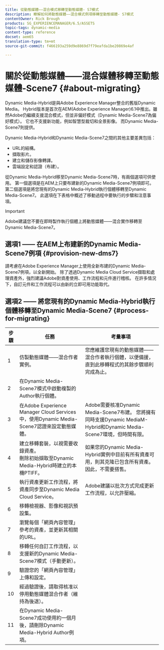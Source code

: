 ```yaml
---
title: 從動態媒體——混合模式移轉至動態媒體- S7模式
description: 瞭解如何將動態媒體——混合模式例項移轉至動態媒體- S7模式
contentOwner: Rick Brough
products: SG_EXPERIENCEMANAGER/6.5/ASSETS
topic-tags: dynamic-media
content-type: reference
docset: aem65
translation-type: tm+mt
source-git-commit: f466193a259d9e8869d7f79eafda1be20869e4af

---
```



# 關於從動態媒體——混合媒體移轉至動態媒體-Scene7 {#about-migrating}

Dynamic Media-Hybrid是與Adobe Experience Manager整合的舊版Dynamic Media。 Hybrid版本是首次在AEM(Adobe Experience Manager)6.1中推出。雖然Adobe仍繼續支援混合模式，但並非偏好模式（Dynamic Media-Scene7為偏好模式）。 它也不支援新功能，例如智慧型裁切和全景影像。 而Dynamic Media-Scene7則提供。

Dynamic Media-Hybrid和Dynamic Media-Scene7之間的其他主要差異包括：

* URL的結構。
* 擷取影片。
* 建立和儲存影像轉譯。
* 雲端設定和認證（布建）。

從Dynamic Media-Hybrid移至Dynamic Media-Scene7時，有兩個選項可供使用。 第一個選項是在AEM上只要布建新的Dynamic Media-Scene7例項即可。 第二個選項是將您現有的Dynamic Media-Hybrid執行個體移轉至Dynamic Media-Scene7。 此選項在下表格中概述了移動過程中要執行的步驟和注意事項。

>[!IMPORTANT]
>
>Adobe建議您不要在即時製作執行個體上將動態媒體——混合實作移轉至Dynamic Media-Scene7。

## 選項1 —— 在AEM上布建新的Dynamic Media-Scene7例項 {#provision-new-dms7}

請考慮在Adobe Experience Manager上使用全新布建的Dynamic Media-Scene7例項，以全新開始。 除了透過Dynamic Media Cloud Service擷取和處理資產外，強烈建議Adobe對資產使用、工作流程和元件進行稽核。 在許多情況下，自訂元件和工作流程可以由新的立即可用功能取代。

## 選項2 —— 將您現有的Dynamic Media-Hybrid執行個體移轉至Dynamic Media-Scene7 {#process-for-migrating}

| 步驟 | 任務 | 考量事項 |
|---|---|---|
| 1 | 仿製動態媒體——混合作者實例。 | 您應維護您現有的動態媒體——混合作者執行個體，以便備援，直到此移轉程式的其餘步驟順利完成為止。 |
| 2 | 在Dynamic Media-Scene7模式中啟動複製的Author執行個體。 |  |
| 3 | 在Adobe Experience Manager Cloud Services中，使用Dynamic Media-Scene7認證來設定動態媒體。 | Adobe需要核准Dynamic Media-Scene7布建。 您將擁有同時支援Dynamic MediaM-Hybrid和Dynamic Media-Scene7環境，但時間有限。 |
| 4 | 建立移轉套裝，以視需要收錄資產。<br>刪除初始擷取至Dynamic Media-Hybrid時建立的本機PTIFF。 | 如果您的Dynamic Media-Hybrid實例中目前有所有資產可用，則其克隆已包含所有資產。 因此，不需要搭售。 |
| 5 | 執行資產更新工作流程，將資產同步至Dynamic Media Cloud Service。 | Adobe建議以批次方式完成更新工作流程，以允許壓縮。 |
| 6 | 移轉檢視器、影像和視訊預設集。 |  |
| 7 | 瀏覽每個「網頁內容管理」參考的資產，並更新其相關的URL。 |  |
| 8 | 移轉任何自訂工作流程，以支援新的Dynamic Media-Scene7模式（手動更新）。 |  |
| 9 | 驗證您的「網頁內容管理」上傳和設定。 |  |
| 10 | 經過驗證後，請取得核准以停用動態媒體混合作者（維持為後退）。 |  |
| 11 | 在Dynamic Media-Scene7成功使用約一個月後，請刪除Dynamic Media-Hybrid Author例項。 |  |
